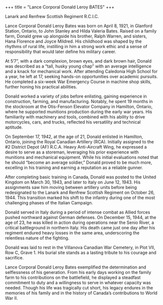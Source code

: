 +++
title = "Lance Corporal Donald Leroy BATES"
+++

Lanark and Renfrew Scottish Regiment R.C.I.C.

Lance Corporal Donald Leroy Bates was born on April 8, 1921, in Glanford Station, Ontario, to John Stanley and Hilda Valeria Bates. Raised on a family farm, Donald grew up alongside his brother, Ralph Warren, and sisters, Hana Florence and Joyce Mildred. 
His childhood was shaped by the rhythms of rural life, instilling in him a strong work ethic and a sense of responsibility that would later define his military career.

At 5’7”, with a dark complexion, brown eyes, and dark brown hair, Donald was described as a “tall, husky young chap” with an average intelligence and a knack for mechanical work. 
After attending Caledonia High School for a year, he left at 17, seeking hands-on opportunities over academic pursuits. He completed a six-week War Emergency Course in machine shop skills, further honing his practical abilities.

Donald worked a variety of jobs before enlisting, gaining experience in construction, farming, and manufacturing. Notably, he spent 19 months in the stockroom at the Otis-Fenson Elevator Company in Hamilton, Ontario, where he supported munitions production during the early war years. His familiarity with machinery and tools, combined with his ability to drive motorcycles, cars, and trucks, reflected his versatility and technical aptitude.

On September 17, 1942, at the age of 21, Donald enlisted in Hamilton, Ontario, joining the Royal Canadian Artillery (RCA). Initially assigned to the #2 District Depot (AF) R.C.A. Heavy Anti-Aircraft Wing, he expressed a desire to serve as a storeman, leveraging his prior experience with munitions and mechanical equipment. While his initial evaluations noted that he should “become an average soldier,” Donald proved to be much more, excelling in his training and earning a reputation as a reliable gunner.

After completing basic training in Canada, Donald was posted to the United Kingdom on March 30, 1943, and later to Italy on June 12, 1943. His assignments saw him moving between artillery units before being redesignated to the Lanark and Renfrew Scottish Regiment on October 26, 1944. This transition marked his shift to the infantry during one of the most challenging phases of the Italian Campaign.

Donald served in Italy during a period of intense combat as Allied forces pushed northward against German defenses. 
On December 15, 1944, at the age of 23, he was killed in action during operations near the Senio River, a critical battleground in northern Italy. 
His death came just one day after his regiment endured heavy losses in the same area, underscoring the relentless nature of the fighting.

Donald was laid to rest in the Villanova Canadian War Cemetery, in Plot VII, Row C, Grave 1. His burial site stands as a lasting tribute to his courage and sacrifice.

Lance Corporal Donald Leroy Bates exemplified the determination and selflessness of his generation. From his early days working on the family farm to his contributions on the battlefield, he displayed a steadfast commitment to duty and a willingness to serve in whatever capacity was needed. 
Though his life was tragically cut short, his legacy endures in the memories of his family and in the history of Canada’s contributions to World War II.

